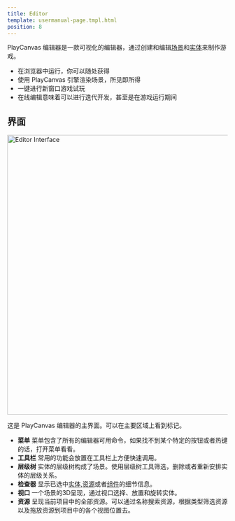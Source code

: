 ```yaml
---
title: Editor
template: usermanual-page.tmpl.html
position: 8
---
```


PlayCanvas 编辑器是一款可视化的编辑器，通过创建和编辑[场景][1]和[实体][2]来制作游戏。

* 在浏览器中运行，你可以随处获得
* 使用 PlayCanvas 引擎渲染场景，所见即所得
* 一键进行新窗口游戏试玩
* 在线编辑意味着可以进行迭代开发，甚至是在游戏运行期间

## 界面

<img alt="Editor Interface" width="640" src="/images/user-manual/editor/editor-annotated.jpg" />

这是 PlayCanvas 编辑器的主界面。可以在主要区域上看到标记。

* **菜单** 菜单包含了所有的编辑器可用命令，如果找不到某个特定的按钮或者热键的话，打开菜单看看。
* **工具栏** 常用的功能会放置在工具栏上方便快速调用。
* **层级树** 实体的层级树构成了场景。使用层级树工具筛选，删除或者重新安排实体的层级关系。
* **检查器** 显示已选中[实体][2],[资源][4]或者[组件][3]的细节信息。
* **视口** 一个场景的3D呈现，通过视口选择、放置和旋转实体。
* **资源** 呈现当前项目中的全部资源。可以通过名称搜索资源，根据类型筛选资源以及拖放资源到项目中的各个视图位置去。

[1]: /user-manual/glossary#scene
[2]: /user-manual/glossary#entity
[3]: /user-manual/glossary#component
[4]: /user-manual/glossary#assets

